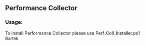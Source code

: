 <h2>Performance Collector</h2>
<h3>Usage:</h3>

 To install Performance Collector please use Perf_Coll_Installer.ps1<br>
 Bartek
